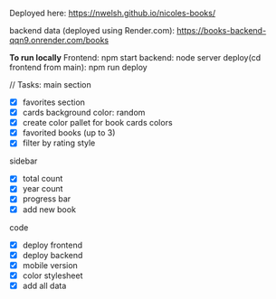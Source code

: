 Deployed here:
https://nwelsh.github.io/nicoles-books/

backend data (deployed using Render.com):
https://books-backend-qqn9.onrender.com/books

**To run locally**
Frontend: npm start
backend: node server
deploy(cd frontend from main): npm run deploy


// Tasks:
main section
- [x] favorites section
- [x] cards background color: random
- [x] create color pallet for book cards colors
- [x] favorited books (up to 3)
- [x] filter by rating style

sidebar
- [x] total count
- [x] year count 
- [x] progress bar 
- [x] add new book

code
- [x] deploy frontend
- [x] deploy backend
- [x] mobile version
- [x] color stylesheet
- [x] add all data
